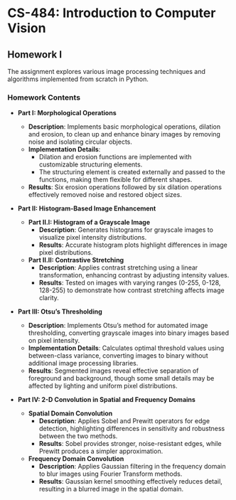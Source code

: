 # CS-484: Introduction to Computer Vision
## Homework I

The assignment explores various image processing techniques and algorithms implemented from scratch in Python.

### Homework Contents

- **Part I: Morphological Operations**
  - **Description**: Implements basic morphological operations, dilation and erosion, to clean up and enhance binary images by removing noise and isolating circular objects.
  - **Implementation Details**: 
    - Dilation and erosion functions are implemented with customizable structuring elements.
    - The structuring element is created externally and passed to the functions, making them flexible for different shapes.
  - **Results**: Six erosion operations followed by six dilation operations effectively removed noise and restored object sizes.

- **Part II: Histogram-Based Image Enhancement**
  - **Part II.I: Histogram of a Grayscale Image**
    - **Description**: Generates histograms for grayscale images to visualize pixel intensity distributions.
    - **Results**: Accurate histogram plots highlight differences in image pixel distributions.
  - **Part II.II: Contrastive Stretching**
    - **Description**: Applies contrast stretching using a linear transformation, enhancing contrast by adjusting intensity values.
    - **Results**: Tested on images with varying ranges (0-255, 0-128, 128-255) to demonstrate how contrast stretching affects image clarity.

- **Part III: Otsu’s Thresholding**
  - **Description**: Implements Otsu’s method for automated image thresholding, converting grayscale images into binary images based on pixel intensity.
  - **Implementation Details**: Calculates optimal threshold values using between-class variance, converting images to binary without additional image processing libraries.
  - **Results**: Segmented images reveal effective separation of foreground and background, though some small details may be affected by lighting and uniform pixel distributions.

- **Part IV: 2-D Convolution in Spatial and Frequency Domains**
  - **Spatial Domain Convolution**
    - **Description**: Applies Sobel and Prewitt operators for edge detection, highlighting differences in sensitivity and robustness between the two methods.
    - **Results**: Sobel provides stronger, noise-resistant edges, while Prewitt produces a simpler approximation.
  - **Frequency Domain Convolution**
    - **Description**: Applies Gaussian filtering in the frequency domain to blur images using Fourier Transform methods.
    - **Results**: Gaussian kernel smoothing effectively reduces detail, resulting in a blurred image in the spatial domain.


